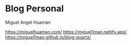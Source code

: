 # Blog Personal

Miguel Angel Huamán

https://miguelhuaman.com/
https://miguel1man.netlify.app/
https://miguel1man.github.io/blog-quartz/
